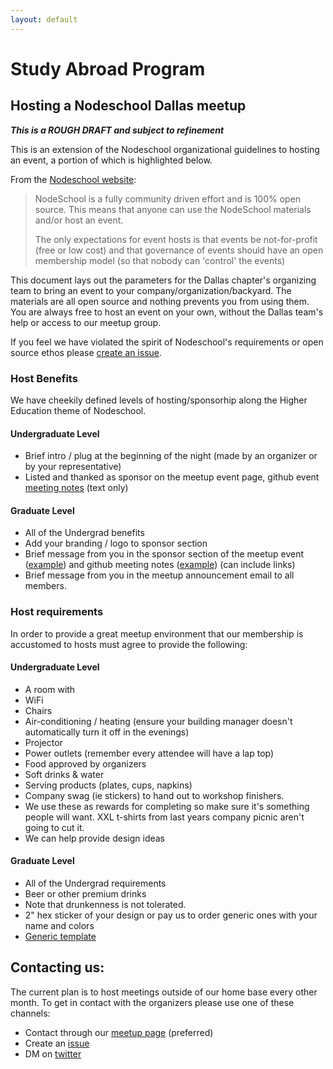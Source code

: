 ```yaml
---
layout: default
---
```


Study Abroad Program
======
## Hosting a Nodeschool Dallas meetup

**_This is a ROUGH DRAFT and subject to refinement_**

This is an extension of the Nodeschool organizational guidelines to hosting an event, a portion of which is highlighted below.

From the [Nodeschool website](http://nodeschool.io/host.html):
> NodeSchool is a fully community driven effort and is 100% open source. This means that anyone can use the NodeSchool materials and/or host an event.
>
> The only expectations for event hosts is that events be not-for-profit (free or low cost) and that governance of events should have an open membership model (so that nobody can 'control' the events)

This document lays out the parameters for the Dallas chapter's organizing team to bring an event to your company/organization/backyard.  The materials are all open source and nothing prevents you from using them. You are always free to host an event on your own, without the Dallas team's help or access to our meetup group.

If you feel we have violated the spirit of Nodeschool's requirements or open source ethos please [create an issue](https://github.com/nodeschool/dallas/issues).

### Host Benefits
We have cheekily defined levels of hosting/sponsorhip along the Higher Education theme of Nodeschool.

#### Undergraduate Level
- Brief intro / plug at the beginning of the night (made by an organizer or by your representative)
- Listed and thanked as sponsor on the meetup event page, github event [meeting notes](https://github.com/nodeschool/dallas/tree/gh-pages/events) (text only)

#### Graduate Level
- All of the Undergrad benefits
- Add your branding / logo to sponsor section
- Brief message from you in the sponsor section of the meetup event ([example](http://www.meetup.com/Nodeschool-Dallas/events/226080835/)) and github meeting notes ([example](https://github.com/nodeschool/dallas/blob/gh-pages/events/2015-11-04.md#tonights-sponsor)) (can include links)
- Brief message from you in the meetup announcement email to all members.

### Host requirements
In order to provide a great meetup environment that our membership is accustomed to hosts must agree to provide the following:

#### Undergraduate Level
- A room with
 -  WiFi
  - Chairs
  - Air-conditioning / heating (ensure your building manager doesn't automatically turn it off in the evenings)
  - Projector
  - Power outlets (remember every attendee will have a lap top)
- Food approved by organizers
- Soft drinks & water
- Serving products (plates, cups, napkins)
- Company swag (ie stickers) to hand out to workshop finishers.
 - We use these as rewards for completing so make sure it's something people will want.  XXL t-shirts from last years company picnic aren't going to cut it.
 - We can help provide design ideas

#### Graduate Level
- All of the Undergrad requirements
- Beer or other premium drinks
 - Note that drunkenness is not tolerated.
- 2" hex sticker of your design or pay us to order generic ones with your name and colors
 - [Generic template](https://github.com/nodeschool/nodeschool.github.io/tree/source/images/make-a-sticker)

## Contacting us:
The current plan is to host meetings outside of our home base every other month.  To get in contact with the organizers please use one of these channels:
- Contact through our [meetup page](http://www.meetup.com/Nodeschool-Dallas/) (preferred)
- Create an [issue](https://github.com/nodeschool/dallas/issues)
- DM on [twitter](https://twitter.com/nodeschooldal)
